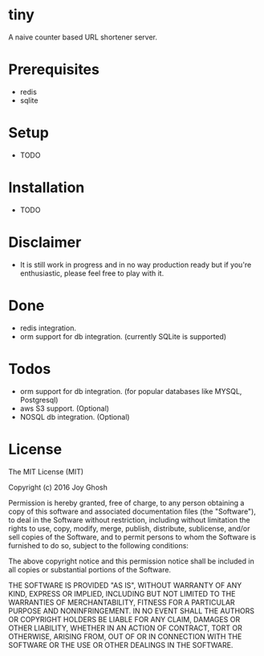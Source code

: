 # tiny
A naive counter based URL shortener server.

# Prerequisites
- redis
- sqlite

# Setup
- TODO

# Installation
- TODO

# Disclaimer
- It is still work in progress and in no way production ready but if you're enthusiastic, please feel free to play with it.

# Done
- redis integration.
- orm support for db integration. (currently SQLite is supported)

# Todos
- orm support for db integration. (for popular databases like MYSQL, Postgresql)
- aws S3 support. (Optional)
- NOSQL db integration. (Optional)

# License

The MIT License (MIT)

Copyright (c) 2016 Joy Ghosh

Permission is hereby granted, free of charge, to any person obtaining a copy
of this software and associated documentation files (the "Software"), to deal
in the Software without restriction, including without limitation the rights
to use, copy, modify, merge, publish, distribute, sublicense, and/or sell
copies of the Software, and to permit persons to whom the Software is
furnished to do so, subject to the following conditions:

The above copyright notice and this permission notice shall be included in all
copies or substantial portions of the Software.

THE SOFTWARE IS PROVIDED "AS IS", WITHOUT WARRANTY OF ANY KIND, EXPRESS OR
IMPLIED, INCLUDING BUT NOT LIMITED TO THE WARRANTIES OF MERCHANTABILITY,
FITNESS FOR A PARTICULAR PURPOSE AND NONINFRINGEMENT. IN NO EVENT SHALL THE
AUTHORS OR COPYRIGHT HOLDERS BE LIABLE FOR ANY CLAIM, DAMAGES OR OTHER
LIABILITY, WHETHER IN AN ACTION OF CONTRACT, TORT OR OTHERWISE, ARISING FROM,
OUT OF OR IN CONNECTION WITH THE SOFTWARE OR THE USE OR OTHER DEALINGS IN THE
SOFTWARE.